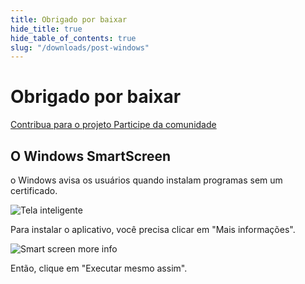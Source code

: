 ```yaml
---
title: Obrigado por baixar
hide_title: true
hide_table_of_contents: true
slug: "/downloads/post-windows"
---
```


<div className="text-center margin-top--xl">

# Obrigado por baixar

<div className="row margin-bottom--lg padding--sm flex-center">
<a className="button button--outline button--warning button--lg margin--sm" href="/contributing">
  Contribua para o projeto
</a>
<a className="button button--outline button--info button--lg margin--sm" href="https://linwood.dev/matrix">
  Participe da comunidade
</a>

</div>

## O Windows SmartScreen


o Windows avisa os usuários quando instalam programas sem um certificado.

![Tela inteligente](/img/smart-screen.png)

Para instalar o aplicativo, você precisa clicar em "Mais informações".

![Smart screen more info](/img/smart-screen-more-info.png)

Então, clique em "Executar mesmo assim".

</div>
